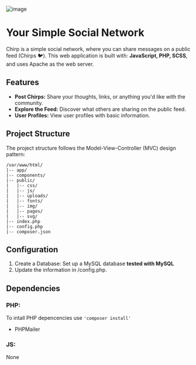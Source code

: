 ![image](https://github.com/KaruzG/chirp/assets/95084763/805c9e12-b45b-4aeb-ad7b-7c05540e1745)

# Your Simple Social Network

Chirp is a simple social network, where you can share messages on a public feed (Chirps 🐦). This web application is built with: **JavaScript, PHP, SCSS**, and uses Apache as the web server.

## Features

- **Post Chirps:** Share your thoughts, links, or anything you'd like with the community.
- **Explore the Feed:** Discover what others are sharing on the public feed.
- **User Profiles:** View user profiles with basic information.

## Project Structure

The project structure follows the Model-View-Controller (MVC) design pattern:

```plaintext
/var/www/html/
|-- app/
|-- components/
|-- public/
|   |-- css/
|   |-- js/
|   |-- uploads/
|   |-- fonts/
|   |-- img/
|   |-- pages/
|   |-- svg/
|-- index.php
|-- config.php
|-- composer.json
```

## Configuration
1. Create a Database: Set up a MySQL database **tested with MySQL**
2. Update the information in /config.php.

## Dependencies
### PHP:
To intall PHP depencencies use `'composer install'`
- PHPMailer

### JS:
None